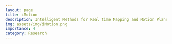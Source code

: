 ```yaml
---
layout: page
title: iMotion
description: Intelligent Methods for Real time Mapping and Motion Planning for Autonomous Vessel to Vessel Load handling Operations
img: assets/img/iMotion.png
importance: 4
category: Research 
---
```


